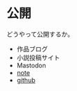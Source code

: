 # 公開

どうやって公開するか。

* 作品ブログ
* 小説投稿サイト
* Mastodon
* [note](https://note.mu/)
* [github](https://github.com/)


